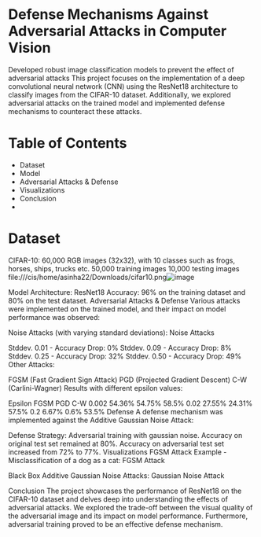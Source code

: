 # Defense Mechanisms Against Adversarial Attacks in Computer Vision
Developed robust image classification models to prevent the effect of adversarial attacks
This project focuses on the implementation of a deep convolutional neural network (CNN) using the ResNet18 architecture to classify images from the CIFAR-10 dataset. Additionally, we explored adversarial attacks on the trained model and implemented defense mechanisms to counteract these attacks.

# Table of Contents
* Dataset
* Model
* Adversarial Attacks & Defense
* Visualizations
* Conclusion
* 
# Dataset
CIFAR-10: 60,000 RGB images (32x32), with 10 classes such as frogs, horses, ships, trucks etc.
50,000 training images
10,000 testing images
file:///cis/home/asinha22/Downloads/cifar10.png![image](https://github.com/arushi2509/Defense-Mechanisms-Against-Adversarial-Attacks-in-Computer-Vision-/assets/69112495/0c239990-7cc8-4104-8aca-dc5bb5c30cc5)


Model
Architecture: ResNet18
Accuracy: 96% on the training dataset and 80% on the test dataset.
Adversarial Attacks & Defense
Various attacks were implemented on the trained model, and their impact on model performance was observed:

Noise Attacks (with varying standard deviations): Noise Attacks

Stddev. 0.01 - Accuracy Drop: 0%
Stddev. 0.09 - Accuracy Drop: 8%
Stddev. 0.25 - Accuracy Drop: 32%
Stddev. 0.50 - Accuracy Drop: 49%
Other Attacks:

FGSM (Fast Gradient Sign Attack)
PGD (Projected Gradient Descent)
C-W (Carlini-Wagner)
Results with different epsilon values:

Epsilon	FGSM	PGD	C-W
0.002	54.36%	54.75%	58.5%
0.02	27.55%	24.31%	57.5%
0.2	6.67%	0.6%	53.5%
Defense
A defense mechanism was implemented against the Additive Gaussian Noise Attack:

Defense Strategy: Adversarial training with gaussian noise.
Accuracy on original test set remained at 80%.
Accuracy on adversarial test set increased from 72% to 77%.
Visualizations
FGSM Attack Example - Misclassification of a dog as a cat:
FGSM Attack

Black Box Additive Gaussian Noise Attacks:
Gaussian Noise Attack

Conclusion
The project showcases the performance of ResNet18 on the CIFAR-10 dataset and delves deep into understanding the effects of adversarial attacks. We explored the trade-off between the visual quality of the adversarial image and its impact on model performance. Furthermore, adversarial training proved to be an effective defense mechanism.
